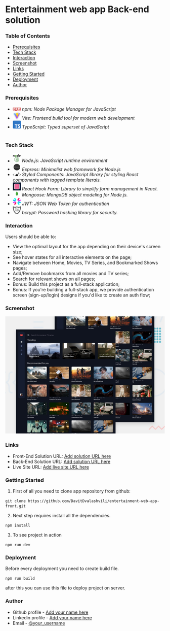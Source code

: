 # Entertainment web app Back-end solution

### Table of Contents

- [Prerequisites](#Prerequisites)
- [Tech Stack](#Tech-Stack)
- [Interaction](#Interaction)
- [Screenshot](#Screenshot)
- [Links](#Links)
- [Getting Started](#Getting-Started)
- [Deployment](#Deployment)
- [Author](#Author)

### Prerequisites

- <img src="public/readme/npm.png" width="25" style="top: 8px" /> _npm: Node Package Manager for JavaScript_
- <img src="public/readme/vite.jpg" width="25" style="top: 8px" /> _Vite: Frontend build tool for modern web development_
- <img src="public/readme/typescript.png" width="25" style="top: 8px" /> _TypeScript: Typed superset of JavaScript_

#

### Tech Stack

- <img src="public/readme/nodejs.png" width="25" style="top: 8px" /> _Node.js: JavaScript runtime environment_
- <img src="public/readme/expressjs.png" width="25" style="top: 8px" /> _Express: Minimalist web framework for Node.js_
- <img src="public/readme/styled-components.png" width="25" style="top: 8px" /> _Styled Components: JavaScript library for styling React components with tagged template literals._
- <img src="public/readme/react-hook-form.png" width="25" style="top: 8px" /> _React Hook Form: Library to simplify form management in React._
- <img src="public/readme/mongoose.png" width="25" style="top: 8px" /> _Mongoose: MongoDB object modeling for Node.js._
- <img src="public/readme/jwt.png" width="25" style="top: 8px" /> _JWT: JSON Web Token for authentication_
- <img src="public/readme/bcrypt.png" width="25" style="top: 8px" /> _bcrypt: Password hashing library for security._

### Interaction

Users should be able to:

- View the optimal layout for the app depending on their device's screen size;
- See hover states for all interactive elements on the page;
- Navigate between Home, Movies, TV Series, and Bookmarked Shows pages;
- Add/Remove bookmarks from all movies and TV series;
- Search for relevant shows on all pages;
- Bonus: Build this project as a full-stack application;
- Bonus: If you're building a full-stack app, we provide authentication screen (sign-up/login) designs if you'd like to create an auth flow;

### Screenshot

![](./public/preview.jpg)

### Links

- Front-End Solution URL: [Add solution URL here](https://github.com/DavitDvalashvili/entertainment-web-app-front)
- Back-End Solution URL: [Add solution URL here](https://github.com/DavitDvalashvili/entertainment-web-app-back)
- Live Site URL: [Add live site URL here](https://entertainment-web-app-front-seven.vercel.app)

### Getting Started

1. First of all you need to clone app repository from github:

```
git clone https://github.com/DavitDvalashvili/entertainment-web-app-front.git
```

2. Next step requires install all the dependencies.

```
npm install
```

3. To see project in action

```
npm run dev
```

### Deployment

Before every deployment you need to create build file.

```
npm run build
```

after this you can use this file to deploy project on server.

### Author

- Github profile - [Add your name here](https://github.com/DavitDvalashvili)
- Linkedin profile - [Add your name here](https://www.linkedin.com/in/davit-dvalashvili-0421b6253)
- Email - [@your_username](davitdvalashvili1996@gmail.com)
